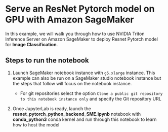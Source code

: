 # Serve an ResNet Pytorch model on GPU with Amazon SageMaker 

In this example, we will walk you through how to use NVIDIA Triton Inference Server on Amazon SageMaker to deploy Resnet Pytorch model for **Image Classification**. 

## Steps to run the notebook

1. Launch SageMaker notebook instance with `g5.xlarge` instance. This example can also be run on a SageMaker studio notebook instance but the steps that follow will focus on the notebook instance.
   
    * For git repositories select the option `Clone a public git repository to this notebook instance only` and specify the Git repository URL
    
2. Once JupyterLab is ready, launch the **resnet_pytorch_python_backend_SME.ipynb** notebook with **conda_python3** conda kernel and run through this notebook to learn how to host the model


